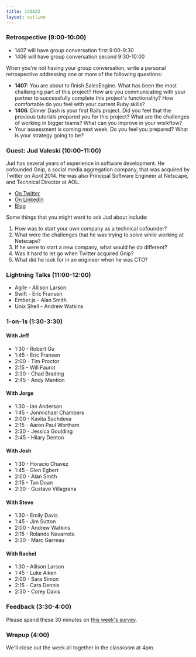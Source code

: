 ```yaml
---
title: 140822
layout: outline
---
```


### Retrospective (9:00-10:00)

* 1407 will have group conversation first 9:00-9:30
* 1406 will have group conversation second 9:30-10:00

When you're not having your group conversation, write a personal retrospective
addressing one or more of the following questions:

* **1407**: You are about to finish SalesEngine. What has been the most challenging part of this project? How are you communicating with your partner to successfully complete this project's functionality? How comfortable do you feel with your current Ruby skills?
* **1406**: Dinner Dash is your first Rails project. Did you feel that the previous tutorials prepared you for this project? What are the challenges of working in bigger teams? What can you improve in your workflow?
* Your assessment is coming next week. Do you feel you prepared? What is your strategy going to be?

### Guest: Jud Valeski (10:00-11:00)

Jud has several years of experience in software development. He cofounded Gnip, a social media aggregation company, that was acquired by Twitter on April 2014. He was also Principal Software Engineer at Netscape, and Technical Director at AOL.

* [On Twitter](https://twitter.com/jvaleski)
* [On LinkedIn](https://www.linkedin.com/in/jvaleski)
* [Blog](http://one.valeski.org)

Some things that you might want to ask Jud about include:

1. How was to start your own company as a technical cofounder?
2. What were the challenges that he was trying to solve while working at Netscape?
3. If he were to start a new company, what would he do different?
4. Was it hard to let go when Twitter acquired Gnip?
5. What did he look for in an engineer when he was CTO?

### Lightning Talks (11:00-12:00)

* Agile - Allison Larson
* Swift - Eric Fransen
* Ember.js - Alan Smith
* Unix Shell - Andrew Watkins

### 1-on-1s (1:30-3:30)

#### With Jeff

* 1:30 - Robert Gu
* 1:45 - Eric Fransen
* 2:00 - Tim Proctor
* 2:15 - Will Faurot
* 2:30 - Chad Brading
* 2:45 - Andy Mention

#### With Jorge

* 1:30 - Ian Anderson
* 1:45 - Jonmichael Chambers
* 2:00 - Kavita Sachdeva
* 2:15 - Aaron Paul Wortham
* 2:30 - Jessica Goulding
* 2:45 - Hilary Denton

#### With Josh

* 1:30 - Horacio Chavez
* 1:45 - Glen Egbert
* 2:00 - Alan Smith
* 2:15 - Tan Doan
* 2:30 - Gustavo Villagrana

#### With Steve

* 1:30 - Emily Davis
* 1:45 - Jim Sutton
* 2:00 - Andrew Watkins
* 2:15 - Rolando Navarrete
* 2:30 - Marc Garreau

#### With Rachel

* 1:30 - Allison Larson
* 1:45 - Luke Aiken
* 2:00 - Sara Simon
* 2:15 - Cara Dennis
* 2:30 - Corey Davis

### Feedback (3:30-4:00)

Please spend these 30 minutes on
[this week's survey](https://docs.google.com/forms/d/1eRs__BVIkq5sRROE4_tw935AkUDKzXl2oXHmqZA3eTM/viewform).

### Wrapup (4:00)

We'll close out the week all together in the classroom at 4pm.
